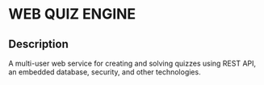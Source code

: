 # WEB QUIZ ENGINE

## Description

A multi-user web service for creating and solving quizzes using REST API, an embedded database, security, and other technologies.